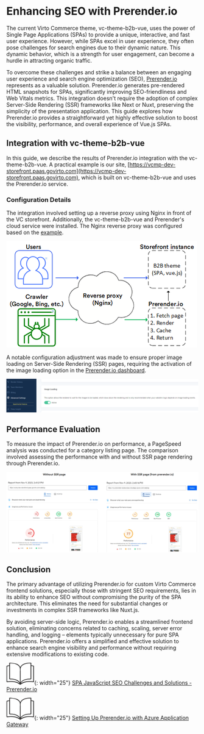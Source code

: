 # Enhancing SEO with Prerender.io

The current Virto Commerce theme, vc-theme-b2b-vue, uses the power of Single Page Applications (SPAs) to provide a unique, interactive, and fast user experience. However, while SPAs excel in user experience, they often pose challenges for search engines due to their dynamic nature. This dynamic behavior, which is a strength for user engagement, can become a hurdle in attracting organic traffic.

To overcome these challenges and strike a balance between an engaging user experience and search engine optimization (SEO), [Prerender.io](http://prerender.io/) represents as a valuable solution. Prerender.io generates pre-rendered HTML snapshots for SPAs, significantly improving SEO-friendliness and Web Vitals metrics. This integration doesn't require the adoption of complex Server-Side Rendering (SSR) frameworks like Next or Nuxt, preserving the simplicity of the presentation application. This guide explores how Prerender.io provides a straightforward yet highly effective solution to boost the visibility, performance, and overall experience of Vue.js SPAs.

## Integration with vc-theme-b2b-vue

In this guide, we describe the results of Prerender.io  integration with the vc-theme-b2b-vue. A practical example is our site, [https://vcmp-dev-storefront.paas.govirto.com](https://vcmp-dev-storefront.paas.govirto.com), which is built on vc-theme-b2b-vue and uses the Prerender.io service.

### Configuration Details

The integration involved setting up a reverse proxy using Nginx in front of the VC storefront. Additionally, the vc-theme-b2b-vue and Prerender's cloud service were installed. The Nginx reverse proxy was configured based on the [example](https://docs.prerender.io/docs/nginx-1).

![diagram](media/prerender-io.png)

A notable configuration adjustment was made to ensure proper image loading on Server-Side Rendering (SSR) pages, requiring the activation of the image loading option in the [Prerender.io dashboard](http://Prerender.io).

![dashboard](media/dashboard.png)

## Performance Evaluation

To measure the impact of Prerender.io on performance, a PageSpeed analysis was conducted for a category listing page. The comparison involved assessing the performance with and without SSR page rendering through Prerender.io.

![comparison](media/with-without-ssr-page.png)

## Conclusion

The primary advantage of utilizing Prerender.io for custom Virto Commerce frontend solutions, especially those with stringent SEO requirements, lies in its ability to enhance SEO without compromising the purity of the SPA architecture. This eliminates the need for substantial changes or investments in complex SSR frameworks like Nuxt.js.

By avoiding server-side logic, Prerender.io enables a streamlined frontend solution, eliminating concerns related to caching, scaling, server error handling, and logging – elements typically unnecessary for pure SPA applications. Prerender.io offers a simplified and effective solution to enhance search engine visibility and performance without requiring extensive modifications to existing code.

![Readmore](media/readmore.png){: width="25"} [SPA JavaScript SEO Challenges and Solutions - Prerender.io](https://prerender.io/blog/spa-javascript-seo-challenges-and-solutions/)

![Readmore](media/readmore.png){: width="25"} [Setting Up Prerender.io with Azure Application Gateway](../../../../platform_docs/dev_docs/Tutorials-and-How-tos/How-tos/setting-up-prerender-io-with-azure-app-gateway)